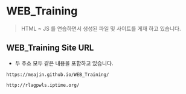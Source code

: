 # WEB_Training
> HTML ~ JS 를 연습하면서 생성된 파일 및 사이트를 게재 하고 있습니다.

## WEB_Training Site URL
- 두 주소 모두 같은 내용을 포함하고 있습니다.
```
https://meajin.github.io/WEB_Training/
```
```
http://rlagpwls.iptime.org/
```
